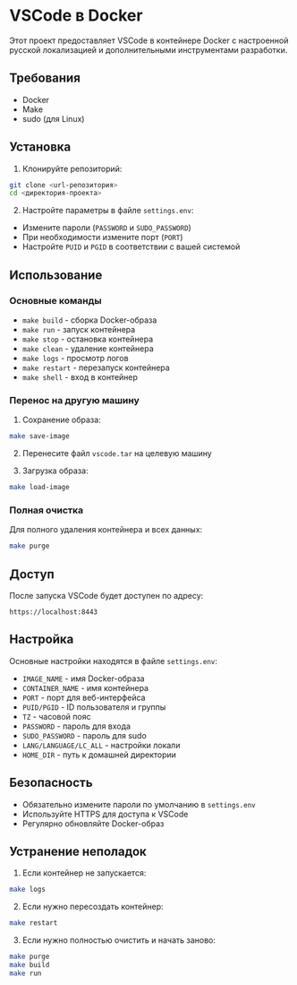 # VSCode в Docker

Этот проект предоставляет VSCode в контейнере Docker с настроенной русской локализацией и дополнительными инструментами разработки.

## Требования

- Docker
- Make
- sudo (для Linux)

## Установка

1. Клонируйте репозиторий:
```bash
git clone <url-репозитория>
cd <директория-проекта>
```

2. Настройте параметры в файле `settings.env`:
- Измените пароли (`PASSWORD` и `SUDO_PASSWORD`)
- При необходимости измените порт (`PORT`)
- Настройте `PUID` и `PGID` в соответствии с вашей системой

## Использование

### Основные команды

- `make build` - сборка Docker-образа
- `make run` - запуск контейнера
- `make stop` - остановка контейнера
- `make clean` - удаление контейнера
- `make logs` - просмотр логов
- `make restart` - перезапуск контейнера
- `make shell` - вход в контейнер

### Перенос на другую машину

1. Сохранение образа:
```bash
make save-image
```

2. Перенесите файл `vscode.tar` на целевую машину

3. Загрузка образа:
```bash
make load-image
```

### Полная очистка

Для полного удаления контейнера и всех данных:
```bash
make purge
```

## Доступ

После запуска VSCode будет доступен по адресу:
```
https://localhost:8443
```

## Настройка

Основные настройки находятся в файле `settings.env`:

- `IMAGE_NAME` - имя Docker-образа
- `CONTAINER_NAME` - имя контейнера
- `PORT` - порт для веб-интерфейса
- `PUID/PGID` - ID пользователя и группы
- `TZ` - часовой пояс
- `PASSWORD` - пароль для входа
- `SUDO_PASSWORD` - пароль для sudo
- `LANG/LANGUAGE/LC_ALL` - настройки локали
- `HOME_DIR` - путь к домашней директории

## Безопасность

- Обязательно измените пароли по умолчанию в `settings.env`
- Используйте HTTPS для доступа к VSCode
- Регулярно обновляйте Docker-образ

## Устранение неполадок

1. Если контейнер не запускается:
```bash
make logs
```

2. Если нужно пересоздать контейнер:
```bash
make restart
```

3. Если нужно полностью очистить и начать заново:
```bash
make purge
make build
make run
```

